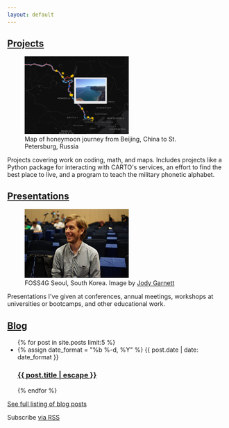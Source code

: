 ```yaml
---
layout: default
---
```


## [Projects](projects.html)

<div class="clearfix item-desc">
	<figure>
		<a href="/projects.html#honeymoon-mapping"><img src="/assets/img/honeymoon.png" alt="honeymoon map" width="240" /></a>
		<figcaption>Map of honeymoon journey from Beijing, China to St. Petersburg, Russia</figcaption>
	</figure>
	<div>Projects covering work on coding, math, and maps. Includes projects like a Python package for interacting with CARTO's services, an effort to find the best place to live, and a program to teach the military phonetic alphabet.</div>
</div>

## [Presentations](presentations.html)

<div class="clearfix item-desc">
	<figure>
		<img src="/assets/img/foss4g-seoul-2015.jpg" alt="Andy Eschbacher at FOSS4G Seoul, South Korea Sept 2015" />
		<figcaption>FOSS4G Seoul, South Korea. Image by <a href="http://www.how2map.com/2015/09/">Jody Garnett</a></figcaption>
	</figure>
	<div>Presentations I've given at conferences, annual meetings, workshops at universities or bootcamps, and other educational work.</div>
</div>

## [Blog](blog.html)

<ul class="post-list">
	{% for post in site.posts limit:5 %}
		<li>
			{% assign date_format = "%b %-d, %Y" %}
			<span class="post-meta">
				{{ post.date | date: date_format }}
			</span>
			<h3>
				<a class="post-link" href="{{ post.url | relative_url }}">{{ post.title | escape }}</a>
			</h3>
		</li>
	{% endfor %}
</ul>

<p class="post-info"><a href="/blog.html">See full listing of blog posts</a></p>

<p class="post-info rss-subscribe">Subscribe <a href="{{ "/feed.xml" | relative_url }}">via RSS</a></p>
